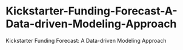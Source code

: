 # Kickstarter-Funding-Forecast-A-Data-driven-Modeling-Approach
Kickstarter Funding Forecast: A Data-driven Modeling Approach
